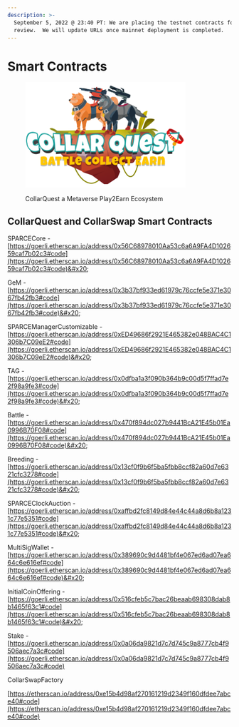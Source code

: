 ```yaml
---
description: >-
  September 5, 2022 @ 23:40 PT: We are placing the testnet contracts for public
  review.  We will update URLs once mainnet deployment is completed.
---
```


# Smart Contracts

<figure><img src="../../.gitbook/assets/CQ-Title.png" alt=""><figcaption><p>CollarQuest a Metaverse Play2Earn Ecosystem</p></figcaption></figure>

## CollarQuest and CollarSwap Smart Contracts

SPARCECore - [https://goerli.etherscan.io/address/0x56C68978010Aa53c6a6A9FA4D102659caf7b02c3#code](https://goerli.etherscan.io/address/0x56C68978010Aa53c6a6A9FA4D102659caf7b02c3#code)&#x20;

GeM - [https://goerli.etherscan.io/address/0x3b37bf933ed61979c76ccfe5e371e3067fb42fb3#code](https://goerli.etherscan.io/address/0x3b37bf933ed61979c76ccfe5e371e3067fb42fb3#code)&#x20;

SPARCEManagerCustomizable - [https://goerli.etherscan.io/address/0xED49686f2921E465382e048BAC4C1306b7C09eE2#code](https://goerli.etherscan.io/address/0xED49686f2921E465382e048BAC4C1306b7C09eE2#code)&#x20;

TAG - [https://goerli.etherscan.io/address/0x0dfba1a3f090b364b9c00d5f7ffad7e2f98a9fe3#code](https://goerli.etherscan.io/address/0x0dfba1a3f090b364b9c00d5f7ffad7e2f98a9fe3#code)&#x20;

Battle - [https://goerli.etherscan.io/address/0x470f894dc027b9441BcA21E45b01Ea0996B70F08#code](https://goerli.etherscan.io/address/0x470f894dc027b9441BcA21E45b01Ea0996B70F08#code)&#x20;

Breeding - [https://goerli.etherscan.io/address/0x13cf0f9b6f5ba5fbb8ccf82a60d7e6321cfc3278#code](https://goerli.etherscan.io/address/0x13cf0f9b6f5ba5fbb8ccf82a60d7e6321cfc3278#code)&#x20;

SPARCEClockAuction - [https://goerli.etherscan.io/address/0xaffbd2fc8149d84e44c44a8d6b8a1231c77e5351#code](https://goerli.etherscan.io/address/0xaffbd2fc8149d84e44c44a8d6b8a1231c77e5351#code)&#x20;

MultiSigWallet - [https://goerli.etherscan.io/address/0x389690c9d4481bf4e067ed6ad07ea664c6e616ef#code](https://goerli.etherscan.io/address/0x389690c9d4481bf4e067ed6ad07ea664c6e616ef#code)&#x20;

InitialCoinOffering - [https://goerli.etherscan.io/address/0x516cfeb5c7bac26beaab698308dab8b1465f63c1#code](https://goerli.etherscan.io/address/0x516cfeb5c7bac26beaab698308dab8b1465f63c1#code)&#x20;

Stake - [https://goerli.etherscan.io/address/0x0a06da9821d7c7d745c9a8777cb4f9506aec7a3c#code](https://goerli.etherscan.io/address/0x0a06da9821d7c7d745c9a8777cb4f9506aec7a3c#code)



CollarSwapFactory

[https://etherscan.io/address/0xe15b4d98af270161219d2349f160dfdee7abce40#code](https://etherscan.io/address/0xe15b4d98af270161219d2349f160dfdee7abce40#code)
